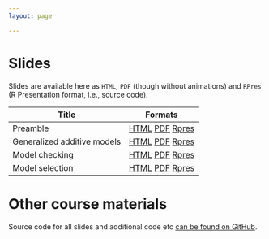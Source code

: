 ```yaml
---
layout: page

---
```


# Slides


Slides are available here as `HTML`, `PDF` (though without animations) and `RPres` (R Presentation format, i.e., source code).

Title                         | Formats
------------------------------|---------------------
Preamble                      | [HTML](slides/00-preamble.html) [PDF](slides/00-preamble.pdf) [Rpres](https://github.com/dill/mgcv-workshop/blob/master/slides/00-preamble.Rpres)
Generalized additive models   | [HTML](slides/01-intro.html) [PDF](slides/01-intro.pdf) [Rpres](https://github.com/dill/mgcv-workshop/blob/master/slides/01-intro.Rpres)
Model checking                | [HTML](slides/02-model_checking.html) [PDF](slides/02-model_checking.pdf) [Rpres](https://github.com/dill/mgcv-workshop/blob/master/slides/02-model_checking.Rpres)
Model selection               | [HTML](slides/03-model-selection.html) [PDF](slides/03-model-selection.pdf) [Rpres](https://github.com/dill/mgcv-workshop/blob/master/slides/03-model-selection.Rpres)

# Other course materials

Source code for all slides and additional code etc [can be found on GitHub](https://github.com/dill/mgcv-workshop/).
